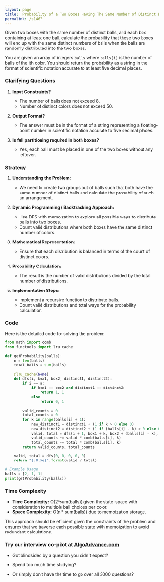 ```yaml
---
layout: page
title:  Probability of a Two Boxes Having The Same Number of Distinct Balls-out
permalink: /s1467
---
```


Given two boxes with the same number of distinct balls, and each box containing at least one ball, calculate the probability that these two boxes will end up with the same distinct numbers of balls when the balls are randomly distributed into the two boxes.

You are given an array of integers `balls` where `balls[i]` is the number of balls of the ith color. You should return the probability as a string in the format of scientific notation accurate to at least five decimal places.

### Clarifying Questions

1. **Input Constraints?**
   - The number of balls does not exceed 8.
   - Number of distinct colors does not exceed 50.

2. **Output Format?**
   - The answer must be in the format of a string representing a floating-point number in scientific notation accurate to five decimal places.

3. **Is full partitioning required in both boxes?**
   - Yes, each ball must be placed in one of the two boxes without any leftover.

### Strategy

1. **Understanding the Problem:**
    - We need to create two groups out of balls such that both have the same number of distinct balls and calculate the probability of such an arrangement.

2. **Dynamic Programming / Backtracking Approach:**
    - Use DFS with memoization to explore all possible ways to distribute balls into two boxes.
    - Count valid distributions where both boxes have the same distinct number of colors.

3. **Mathematical Representation:**
    - Ensure that each distribution is balanced in terms of the count of distinct colors.

4. **Probability Calculation:**
    - The result is the number of valid distributions divided by the total number of distributions.

5. **Implementation Steps:**
    - Implement a recursive function to distribute balls.
    - Count valid distributions and total ways for the probability calculation.

### Code
Here is the detailed code for solving the problem:

```python
from math import comb
from functools import lru_cache

def getProbability(balls):
    n = len(balls)
    total_balls = sum(balls)
    
    @lru_cache(None)
    def dfs(i, box1, box2, distinct1, distinct2):
        if i == n:
            if box1 == box2 and distinct1 == distinct2:
                return 1, 1
            else:
                return 0, 1
        
        valid_counts = 0
        total_counts = 0
        for k in range(balls[i] + 1):
            new_distinct1 = distinct1 + (1 if k > 0 else 0)
            new_distinct2 = distinct2 + (1 if (balls[i] - k) > 0 else 0)
            valid, total = dfs(i + 1, box1 + k, box2 + (balls[i] - k), new_distinct1, new_distinct2)
            valid_counts += valid * comb(balls[i], k)
            total_counts += total * comb(balls[i], k)
        return valid_counts, total_counts

    valid, total = dfs(0, 0, 0, 0, 0)
    return "{:0.5e}".format(valid / total)

# Example Usage
balls = [2, 1, 1]
print(getProbability(balls))
```

### Time Complexity
- **Time Complexity:** O(2^sum(balls)) given the state-space with consideration to multiple ball choices per color.
- **Space Complexity:** O(n * sum(balls)) due to memoization storage.

This approach should be efficient given the constraints of the problem and ensures that we traverse each possible state with memoization to avoid redundant calculations.


### Try our interview co-pilot at [AlgoAdvance.com](https://algoAdvance.com)

- Got blindsided by a question you didn't expect?

- Spend too much time studying?

- Or simply don't have the time to go over all 3000 questions?

